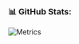### 📊 GitHub Stats:

![Metrics](https://metrics.lecoq.io/sanjay067-cse?template=classic&base.header=1&base.activity=1&base.community=0&base.repositories=0&isocalendar=1&languages=1&stars=1&followup=0&people=0&achievements=0&notable=0&isocalendar.duration=half-year&languages.limit=8&languages.sections=most-used&languages.colors=github&languages.details=percentage&config.timezone=Asia%2FKolkata&config.theme=dark)

